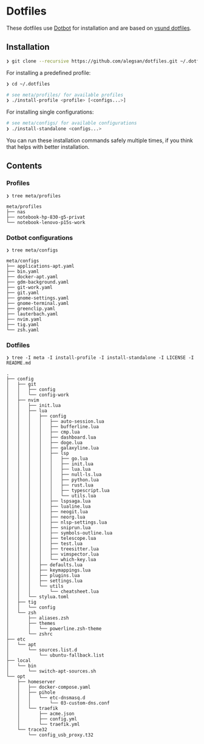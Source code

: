 # Dotfiles

These dotfiles use [Dotbot](https://github.com/anishathalye/dotbot) for installation and are
based on [vsund dotfiles](https://github.com/vsund/dotfiles).

## Installation

```bash
❯ git clone --recursive https://github.com/alegsan/dotfiles.git ~/.dotfiles
```

For installing a predefined profile:

```bash
❯ cd ~/.dotfiles

# see meta/profiles/ for available profiles
❯ ./install-profile <profile> [<configs...>]
```

For installing single configurations:

```bash
# see meta/configs/ for available configurations
❯ ./install-standalone <configs...>
```

You can run these installation commands safely multiple times, if you think that helps with better installation.


## Contents

### Profiles

```
❯ tree meta/profiles

meta/profiles
├── nas
├── notebook-hp-830-g5-privat
└── notebook-lenovo-p15s-work
```

### Dotbot configurations

```
❯ tree meta/configs

meta/configs
├── applications-apt.yaml
├── bin.yaml
├── docker-apt.yaml
├── gdm-background.yaml
├── git-work.yaml
├── git.yaml
├── gnome-settings.yaml
├── gnome-terminal.yaml
├── greenclip.yaml
├── lauterbach.yaml
├── nvim.yaml
├── tig.yaml
└── zsh.yaml
```

### Dotfiles

```
❯ tree -I meta -I install-profile -I install-standalone -I LICENSE -I README.md

.
├── config
│   ├── git
│   │   ├── config
│   │   └── config-work
│   ├── nvim
│   │   ├── init.lua
│   │   ├── lua
│   │   │   ├── config
│   │   │   │   ├── auto-session.lua
│   │   │   │   ├── bufferline.lua
│   │   │   │   ├── cmp.lua
│   │   │   │   ├── dashboard.lua
│   │   │   │   ├── doge.lua
│   │   │   │   ├── galaxyline.lua
│   │   │   │   ├── lsp
│   │   │   │   │   ├── go.lua
│   │   │   │   │   ├── init.lua
│   │   │   │   │   ├── lua.lua
│   │   │   │   │   ├── null-ls.lua
│   │   │   │   │   ├── python.lua
│   │   │   │   │   ├── rust.lua
│   │   │   │   │   ├── typescript.lua
│   │   │   │   │   └── utils.lua
│   │   │   │   ├── lspsaga.lua
│   │   │   │   ├── lualine.lua
│   │   │   │   ├── neogit.lua
│   │   │   │   ├── neorg.lua
│   │   │   │   ├── nlsp-settings.lua
│   │   │   │   ├── sniprun.lua
│   │   │   │   ├── symbols-outline.lua
│   │   │   │   ├── telescope.lua
│   │   │   │   ├── test.lua
│   │   │   │   ├── treesitter.lua
│   │   │   │   ├── vimspector.lua
│   │   │   │   └── which-key.lua
│   │   │   ├── defaults.lua
│   │   │   ├── keymappings.lua
│   │   │   ├── plugins.lua
│   │   │   ├── settings.lua
│   │   │   └── utils
│   │   │       └── cheatsheet.lua
│   │   └── stylua.toml
│   ├── tig
│   │   └── config
│   └── zsh
│       ├── aliases.zsh
│       ├── themes
│       │   └── powerline.zsh-theme
│       └── zshrc
├── etc
│   └── apt
│       └── sources.list.d
│           └── ubuntu-fallback.list
├── local
│   └── bin
│       └── switch-apt-sources.sh
└── opt
    ├── homeserver
    │   ├── docker-compose.yaml
    │   ├── pihole
    │   │   └── etc-dnsmasq.d
    │   │       └── 03-custom-dns.conf
    │   └── traefik
    │       ├── acme.json
    │       ├── config.yml
    │       └── traefik.yml
    └── trace32
        └── config_usb_proxy.t32
```
